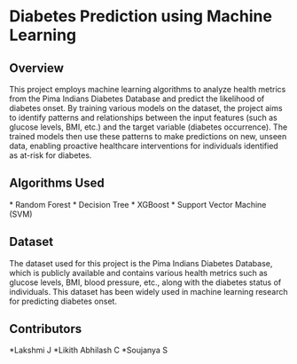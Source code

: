 <h1>Diabetes Prediction using Machine Learning</h1>

<h2>Overview</h2>
This project employs machine learning algorithms to analyze health metrics from the Pima Indians Diabetes Database and predict the likelihood of diabetes onset. By training various models on the dataset, the project aims to identify patterns and relationships between the input features (such as glucose levels, BMI, etc.) and the target variable (diabetes occurrence). The trained models then use these patterns to make predictions on new, unseen data, enabling proactive healthcare interventions for individuals identified as at-risk for diabetes.
<br>
<h2>Algorithms Used</h2>
* Random Forest
* Decision Tree
* XGBoost
* Support Vector Machine (SVM)
<br>

<h2>Dataset</h2>
The dataset used for this project is the Pima Indians Diabetes Database, which is publicly available and contains various health metrics such as glucose levels, BMI, blood pressure, etc., along with the diabetes status of individuals. This dataset has been widely used in machine learning research for predicting diabetes onset.
<br>
<h2>Contributors</h2>
*Lakshmi J
*Likith Abhilash C
*Soujanya S
